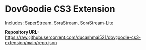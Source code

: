 # DovGoodie CS3 Extension
Includes: SuperStream, SoraStream, SoraStream-Lỉte

**Repository URL:** https://raw.githubusercontent.com/ducanhmai521/dovgoodie-cs3-extension/main/repo.json
